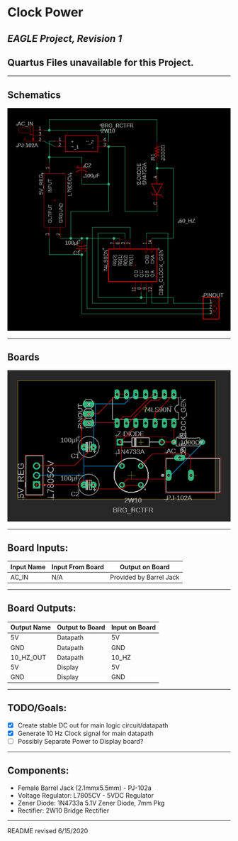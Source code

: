 # Clock Power

## *EAGLE Project, Revision 1*
## Quartus Files unavailable for this Project.

---

## Schematics 
![Power Schematic 1](images/power_schm1.png?raw=true)

---

## Boards
![Image of board v1](images/power_brd1.png?raw=true)

---

## Board Inputs:

| Input Name | Input From Board | Output on Board |
| --- | --- | --- |
| AC_IN | N/A | Provided by Barrel Jack |

---

## Board Outputs:

| Output Name | Output to Board | Input on Board |
| --- | --- | --- |
| 5V | Datapath | 5V |
| GND | Datapath | GND |
| 10_HZ_OUT | Datapath | 10_HZ |
| 5V | Display | 5V |
| GND | Display | GND |

---

## TODO/Goals:
- [x] Create stable DC out for main logic circuit/datapath
- [x] Generate 10 Hz Clock signal for main datapath
- [ ] Possibly Separate Power to Display board?

---

## Components:
- Female Barrel Jack (2.1mmx5.5mm) - PJ-102a
- Voltage Regulator: L7805CV - 5VDC Regulator
- Zener Diode: 1N4733a 5.1V Zener Diode, 7mm Pkg
- Rectifier: 2W10 Bridge Rectifier

---

README revised 6/15/2020
